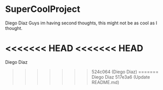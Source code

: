 # SuperCoolProject


Diego Diaz
Guys im having second thoughts, this might not be as cool as I thought.

<<<<<<< HEAD
<<<<<<< HEAD
=======
Diego Diaz 
>>>>>>> 524c064 (Diego Diaz)
=======
Diego Diaz 
>>>>>>> 517e3a6 (Update README.md)
